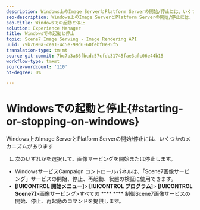 ```yaml
---
description: Windows上のImage ServerとPlatform Serverの開始/停止には、いくつかのメカニズムがあります
seo-description: Windows上のImage ServerとPlatform Serverの開始/停止には、いくつかのメカニズムがあります
seo-title: Windowsでの起動と停止
solution: Experience Manager
title: Windowsでの起動と停止
topic: Scene7 Image Serving - Image Rendering API
uuid: 79b7690a-cea1-4c5e-99d6-60febf0e85f5
translation-type: tm+mt
source-git-commit: 7bc7b3a86fbcdc57cfdc31745fae3afc06e44b15
workflow-type: tm+mt
source-wordcount: '110'
ht-degree: 0%

---
```



# Windowsでの起動と停止{#starting-or-stopping-on-windows}

Windows上のImage ServerとPlatform Serverの開始/停止には、いくつかのメカニズムがあります

1. 次のいずれかを選択して、画像サービングを開始または停止します。

* WindowsサービスCampaign コントロールパネルは、「Scene7画像サービング」サービスの開始、停止、再起動、状態の検証に使用できます。
* **[!UICONTROL 開始メニュー]**> **[!UICONTROL プログラム]**> **[!UICONTROL Scene7]**>画像サービング>すべての **** **** 制御Scene7画像サービスの開始、停止、再起動のコマンドを提供します。

